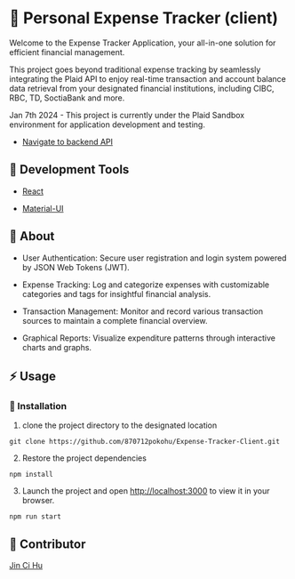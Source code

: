# 💸 Personal Expense Tracker (client) 

Welcome to the Expense Tracker Application, your all-in-one solution for efficient financial management. 

This project goes beyond traditional expense tracking by seamlessly integrating the Plaid API to enjoy real-time transaction and account balance data retrieval from your designated financial institutions, including CIBC, RBC, TD, SoctiaBank and more.

Jan 7th 2024 - This project is currently under the Plaid Sandbox environment for application development and testing.

- [Navigate to backend API](https://github.com/870712pokohu/Expense-Tracker-API)

## 🧰  Development Tools
  - [React](https://react.dev/)
    
  - [Material-UI](https://mui.com/)

##  :beginner: About
- User Authentication: Secure user registration and login system powered by JSON Web Tokens (JWT).

- Expense Tracking: Log and categorize expenses with customizable categories and tags for insightful financial analysis.

- Transaction Management: Monitor and record various transaction sources to maintain a complete financial overview.

- Graphical Reports: Visualize expenditure patterns through interactive charts and graphs.


## :zap: Usage

###  :electric_plug: Installation
1. clone the project directory to the designated location
```
git clone https://github.com/870712pokohu/Expense-Tracker-Client.git
```
2. Restore the project dependencies
```
npm install
```
3. Launch the project and open [http://localhost:3000](http://localhost:3000) to view it in your browser.
```
npm run start
```

## 👨 Contributor
[Jin Ci Hu](https://github.com/870712pokohu)



